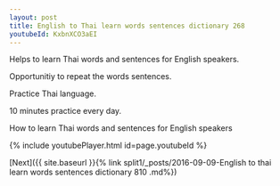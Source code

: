 ```yaml
---
layout: post
title: English to Thai learn words sentences dictionary 268 
youtubeId: KxbnXCO3aEI
---
```

 
 
Helps to learn Thai words and sentences for English speakers.

Opportunitiy to repeat the words sentences. 

Practice Thai language. 
 
10 minutes practice every day. 
 
How to learn Thai words and sentences for English speakers 
 
{% include youtubePlayer.html id=page.youtubeId %}
 
 
[Next]({{ site.baseurl }}{% link  split1/_posts/2016-09-09-English to thai learn words sentences dictionary 810 .md%})
 
